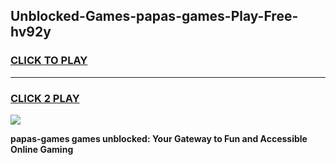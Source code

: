 
## Unblocked-Games-papas-games-Play-Free-hv92y
<h3>
<a href="https://premium76.site?title=papas-games&ref=10A">CLICK TO PLAY</a></h3>
<hr>

<h3>
<a href="https://premium76.site?title=papas-games&ref=10A">CLICK 2 PLAY</a>
  
</h3>

<a href="https://premium76.site?title=papas-games&ref=10A"><img src="https://clearcache.store/games.png"></a>


**papas-games games unblocked: Your Gateway to Fun and Accessible Online Gaming**
